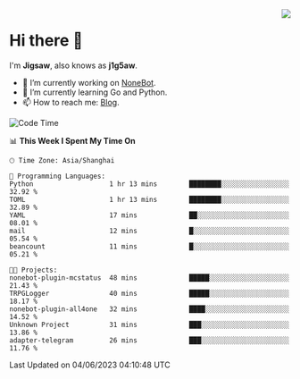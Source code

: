 <a href="#">
  <img align="right" src="https://github-readme-stats.vercel.app/api?username=j1g5awi&count_private=true&show_icons=true&title_color=80070B&text_color=B3B3B3&bg_color=212121&icon_color=80070B" />
</a>

# Hi there 👋

I'm **Jigsaw**, also knows as **j1g5aw**.

- 🔭 I’m currently working on [NoneBot](https://github.com/nonebot).
- 🌱 I’m currently learning Go and Python.
- 📫 How to reach me: [Blog](https://blog.maddestroyer.xyz/).

<!--START_SECTION:waka-->
![Code Time](http://img.shields.io/badge/Code%20Time-1%2C125%20hrs%2046%20mins-blue)

📊 **This Week I Spent My Time On** 

```text
🕑︎ Time Zone: Asia/Shanghai

💬 Programming Languages: 
Python                   1 hr 13 mins        ████████░░░░░░░░░░░░░░░░░   32.92 % 
TOML                     1 hr 13 mins        ████████░░░░░░░░░░░░░░░░░   32.89 % 
YAML                     17 mins             ██░░░░░░░░░░░░░░░░░░░░░░░   08.01 % 
mail                     12 mins             █░░░░░░░░░░░░░░░░░░░░░░░░   05.54 % 
beancount                11 mins             █░░░░░░░░░░░░░░░░░░░░░░░░   05.21 % 

🐱‍💻 Projects: 
nonebot-plugin-mcstatus  48 mins             █████░░░░░░░░░░░░░░░░░░░░   21.43 % 
TRPGLogger               40 mins             █████░░░░░░░░░░░░░░░░░░░░   18.17 % 
nonebot-plugin-all4one   32 mins             ████░░░░░░░░░░░░░░░░░░░░░   14.52 % 
Unknown Project          31 mins             ███░░░░░░░░░░░░░░░░░░░░░░   13.86 % 
adapter-telegram         26 mins             ███░░░░░░░░░░░░░░░░░░░░░░   11.76 % 
```


 Last Updated on 04/06/2023 04:10:48 UTC
<!--END_SECTION:waka-->
